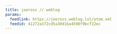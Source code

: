 ```yaml
---
title: joeross // weblog
params:
  feedlink: https://joeross.weblog.lol/atom.xml
  feedid: 41272a372cd5a30d1ba4598f9bcf22ec
---
```

